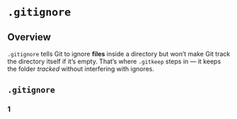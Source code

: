 # `.gitignore`

## Overview

`.gitignore` tells Git to ignore **files** inside a directory but won’t make Git track the directory
itself if it’s empty. That’s where `.gitkeep` steps in — it keeps the folder _tracked_ without
interfering with ignores.

## `.gitignore`

### 1
